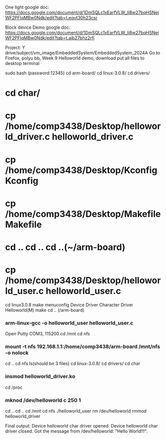 One light google doc:
https://docs.google.com/document/d/1DmSQLc1xEarfVLW_li8w27bqHSNejWF2PFlqMBw0Ndk/edit?tab=t.eqvt30h23csr

Block device Demo google doc:
https://docs.google.com/document/d/1DmSQLc1xEarfVLW_li8w27bqHSNejWF2PFlqMBw0Ndk/edit?tab=t.ajb27bhz2rfj

Project:
Y drive/subject/vm_image/EmbeddedSystem/EmbeddedSystem_2024A
Go to Firefox, polyu bb, Week 9 Helloworld demo, download
put all files to desktop
terminal

sudo bash (password:12345)
cd arm-board/
cd linux-3.0.8/
cd drivers/
# cd char/
# cp /home/comp3438/Desktop/helloworld_driver.c helloworld_driver.c 
# cp /home/comp3438/Desktop/Kconfig Kconfig
# cp /home/comp3438/Desktop/Makefile Makefile

# cd .. cd .. cd ..(~/arm-board)
# cp /home/comp3438/Desktop/helloworld_user.c helloworld_user.c
cd linux3.0.8
make menuconfig
Device Driver
Character Driver
Helloworld(M)
make
cd .. (/arm-board)
### arm-linux-gcc -o helloworld_user helloworld_user.c

Open Putty
COM3, 115200
cd /mnt
cd nfs
### mount -t nfs 192.168.1.1:/home/comp3438/arm-board /mnt/nfs -o nolock
cd .. 
cd nfs
ls(should be 3 files)
cd linux-3.0.8/
cd drivers/
cd char
### insmod helloworld_driver.ko
cd /proc
### mknod /dev/helloworld c 250 1
cd ..
cd ..
cd /mnt
cd nfs
./helloworld_user
rm /dev/helloworld
rmmod helloworld_driver

Final output:
Device helloworld char driver opened.
Device helloworld char driver closed.
Got the message from /dev/helloworld: "Hello World!!!".
